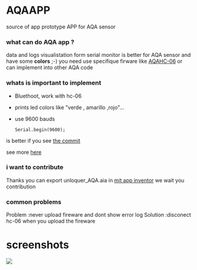 # AQAAPP
source of app prototype APP for AQA sensor
### what can do AQA app ?
data and logs visualistation form serial monitor is better for AQA sensor and have some **colors** ;-) 
you need use specifique firware like [AQAHC-06](https://github.com/unloquer/AQA/tree/AQAHC-06) or can implement into other AQA code 

### whats is important to implement

- Bluethoot, work with hc-06
- prints led colors like "verde , amarillo ,rojo"...
- use  9600 bauds

	  Serial.begin(9600);

is better if you see [the commit](https://github.com/unloquer/AQA/commit/4bc40cee887f5f7a59355608a04a20cd2a0f3b10)

see more [here](https://gallery.appinventor.mit.edu/?galleryid=bdffdd3d-3b5b-49ba-bf7e-71ba9af0570e) 

### i want to contribute
Thanks
you can export unloquer_AQA.aia in [mit app inventor](http://appinventor.mit.edu/)
we wait you contribution

###  common problems
Problem :never upload fireware and dont show error log
Solution :disconect hc-06 when you upload the fireware

# screenshots
![](http://wiki.unloquer.org/_media/personas/jero98772/screenshot_20210325-184344.png)

